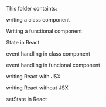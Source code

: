 This folder containts:


writing a class component


Writing a functional component


State in React 


event handling in class component


event handling in funcional component


writing React with JSX


writing React without JSX


setState in React
